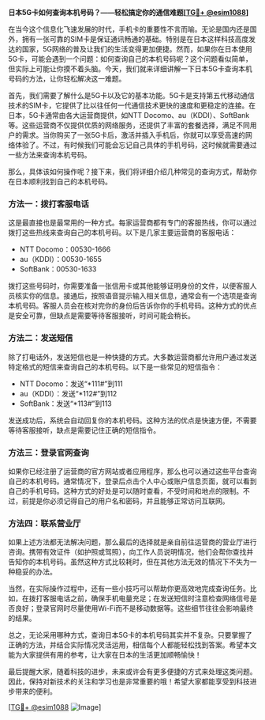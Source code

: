 **日本5G卡如何查询本机号码？——轻松搞定你的通信难题[[TG💪+ @esim1088](https://t.me/s/esim1088)]**

在当今这个信息化飞速发展的时代，手机卡的重要性不言而喻。无论是国内还是国外，拥有一张可靠的SIM卡是保证通讯畅通的基础。特别是在日本这样科技高度发达的国家，5G网络的普及让我们的生活变得更加便捷。然而，如果你在日本使用5G卡，可能会遇到一个问题：如何查询自己的本机号码呢？这个问题看似简单，但实际上可能让你摸不着头脑。今天，我们就来详细讲解一下日本5G卡查询本机号码的方法，让你轻松解决这一难题。

首先，我们需要了解什么是5G卡以及它的基本功能。5G卡是支持第五代移动通信技术的SIM卡，它提供了比以往任何一代通信技术更快的速度和更稳定的连接。在日本，5G卡通常由各大运营商提供，如NTT Docomo、au（KDDI）、SoftBank等。这些运营商不仅提供优质的网络服务，还提供了丰富的套餐选择，满足不同用户的需求。当你购买了一张5G卡后，激活并插入手机后，你就可以享受高速的网络体验了。不过，有时候我们可能会忘记自己具体的手机号码，这时候就需要通过一些方法来查询本机号码。

那么，具体该如何操作呢？接下来，我们将详细介绍几种常见的查询方式，帮助你在日本顺利找到自己的本机号码。

### 方法一：拨打客服电话

这是最直接也是最常用的一种方式。每家运营商都有专门的客服热线，你可以通过拨打这些热线来查询自己的本机号码。以下是几家主要运营商的客服电话：

- NTT Docomo：00530-1666
- au（KDDI）：00530-1655
- SoftBank：00530-1633

拨打这些号码时，你需要准备一张信用卡或其他能够证明身份的文件，以便客服人员核实你的信息。接通后，按照语音提示输入相关信息，通常会有一个选项是查询本机号码。客服人员会在核对完你的身份后告诉你你的手机号码。这种方式的优点是安全可靠，但缺点是需要等待客服接听，时间可能会稍长。

### 方法二：发送短信

除了打电话外，发送短信也是一种快捷的方式。大多数运营商都允许用户通过发送特定格式的短信来查询自己的本机号码。以下是一些常见的短信指令：

- NTT Docomo：发送“*111#”到111
- au（KDDI）：发送“*112#”到112
- SoftBank：发送“*113#”到113

发送成功后，系统会自动回复你的本机号码。这种方法的优点是快速方便，不需要等待客服接听，缺点是需要记住正确的短信指令。

### 方法三：登录官网查询

如果你已经注册了运营商的官方网站或者应用程序，那么也可以通过这些平台查询自己的本机号码。通常情况下，登录后点击个人中心或账户信息页面，就可以看到自己的手机号码。这种方式的好处是可以随时查看，不受时间和地点的限制。不过，前提是你必须记得自己的用户名和密码，并且能够正常访问互联网。

### 方法四：联系营业厅

如果上述方法都无法解决问题，那么最后的选择就是亲自前往运营商的营业厅进行咨询。携带有效证件（如护照或驾照），向工作人员说明情况，他们会帮你查找并告知你的本机号码。虽然这种方式比较耗时，但在其他方法无效的情况下不失为一种稳妥的办法。

当然，在实际操作过程中，还有一些小技巧可以帮助你更高效地完成查询任务。比如，在拨打客服电话之前，确保手机电量充足；在发送短信时注意检查网络信号是否良好；登录官网时尽量使用Wi-Fi而不是移动数据等。这些细节往往会影响最终的结果。

总之，无论采用哪种方式，查询日本5G卡的本机号码其实并不复杂。只要掌握了正确的方法，并结合实际情况灵活运用，相信每个人都能轻松找到答案。希望本文能为大家提供有用的参考，让大家在日本的生活更加顺畅愉快！

最后提醒大家，随着科技的进步，未来或许会有更多便捷的方式来处理这类问题。因此，保持对新技术的关注和学习也是非常重要的哦！希望大家都能享受到科技进步带来的便利。

[[TG💪+ @esim1088](https://t.me/s/esim1088) ![Image](https://i.postimg.cc/4NQfJmqS/Snipaste-2025-05-13-00-14-12.png)]